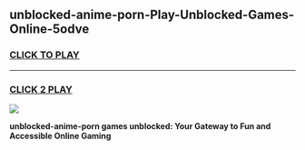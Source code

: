 
## unblocked-anime-porn-Play-Unblocked-Games-Online-5odve
<h3>
<a href="https://premium76.site?title=unblocked-anime-porn&ref=25A">CLICK TO PLAY</a></h3>
<hr>

<h3>
<a href="https://premium76.site?title=unblocked-anime-porn&ref=25A">CLICK 2 PLAY</a>
  
</h3>

<a href="https://premium76.site?title=unblocked-anime-porn&ref=25A"><img src="https://clearcache.store/games.png"></a>


**unblocked-anime-porn games unblocked: Your Gateway to Fun and Accessible Online Gaming**
